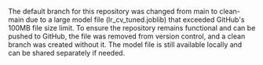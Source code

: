 The default branch for this repository was changed from main to clean-main due to a large model file (lr_cv_tuned.joblib) that exceeded GitHub's 100MB file size limit.
To ensure the repository remains functional and can be pushed to GitHub, the file was removed from version control, and a clean branch was created without it.
The model file is still available locally and can be shared separately if needed.